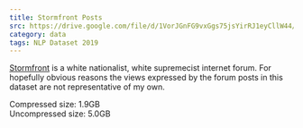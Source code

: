 ```yaml
---
title: Stormfront Posts
src: https://drive.google.com/file/d/1VorJGnFG9vxGgs75jsYirRJ1eyCllW44/view?usp=sharing
category: data
tags: NLP Dataset 2019
---
```


[Stormfront](https://en.wikipedia.org/wiki/Stormfront_(website)) is a white nationalist, white supremecist internet forum.
For hopefully obvious reasons the views expressed by the forum posts in
this dataset are not representative of my own.

Compressed size: 1.9GB
<br>Uncompressed size: 5.0GB